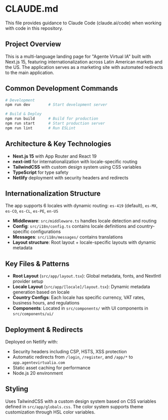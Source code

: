 # CLAUDE.md

This file provides guidance to Claude Code (claude.ai/code) when working with code in this repository.

## Project Overview

This is a multi-language landing page for "Agente Virtual IA" built with Next.js 15, featuring internationalization across Latin American markets and the US. The application serves as a marketing site with automated redirects to the main application.

## Common Development Commands

```bash
# Development
npm run dev        # Start development server

# Build & Deploy
npm run build      # Build for production
npm run start      # Start production server
npm run lint       # Run ESLint
```

## Architecture & Key Technologies

- **Next.js 15** with App Router and React 19
- **next-intl** for internationalization with locale-specific routing
- **TailwindCSS** with custom design system using CSS variables
- **TypeScript** for type safety
- **Netlify** deployment with security headers and redirects

## Internationalization Structure

The app supports 6 locales with dynamic routing: `es-419` (default), `es-MX`, `es-CO`, `es-CL`, `es-PE`, `en-US`

- **Middleware**: `src/middleware.ts` handles locale detection and routing
- **Config**: `src/i18n/config.ts` contains locale definitions and country-specific configurations
- **Messages**: `src/i18n/messages/` contains translations
- **Layout structure**: Root layout + locale-specific layouts with dynamic metadata

## Key Files & Patterns

- **Root Layout** (`src/app/layout.tsx`): Global metadata, fonts, and NextIntl provider setup
- **Locale Layout** (`src/app/[locale]/layout.tsx`): Dynamic metadata generation based on locale
- **Country Configs**: Each locale has specific currency, VAT rates, business hours, and regulations
- **Components**: Located in `src/components/` with UI components in `src/components/ui/`

## Deployment & Redirects

Deployed on Netlify with:
- Security headers including CSP, HSTS, XSS protection
- Automatic redirects from `/login`, `/register`, and `/app/*` to `app.agentevirtualia.com`
- Static asset caching for performance
- Node.js 20 environment

## Styling

Uses TailwindCSS with a custom design system based on CSS variables defined in `src/app/globals.css`. The color system supports theme customization through HSL color variables.